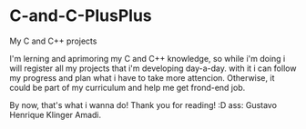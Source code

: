 # C-and-C-PlusPlus
My C and C++ projects

I'm lerning and aprimoring my C and C++ knowledge, so while i'm doing i will register all my projects that i'm developing day-a-day. 
  with it i can follow my progress and plan what i have to take more attencion. Otherwise, it could be part of my curriculum and help me get frond-end job. 
  
By now, that's what i wanna do!  Thank you for reading! :D  ass: Gustavo Henrique Klinger Amadi.
